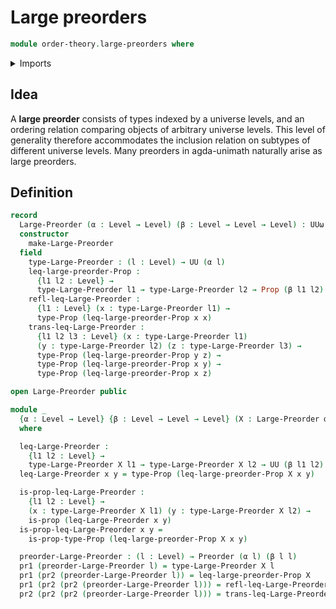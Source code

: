 # Large preorders

```agda
module order-theory.large-preorders where
```

<details><summary>Imports</summary>

```agda
open import foundation.dependent-pair-types
open import foundation.propositions
open import foundation.universe-levels

open import order-theory.preorders
```

</details>

## Idea

A **large preorder** consists of types indexed by a universe levels, and an
ordering relation comparing objects of arbitrary universe levels. This level of
generality therefore accommodates the inclusion relation on subtypes of
different universe levels. Many preorders in agda-unimath naturally arise as
large preorders.

## Definition

```agda
record
  Large-Preorder (α : Level → Level) (β : Level → Level → Level) : UUω where
  constructor
    make-Large-Preorder
  field
    type-Large-Preorder : (l : Level) → UU (α l)
    leq-large-preorder-Prop :
      {l1 l2 : Level} →
      type-Large-Preorder l1 → type-Large-Preorder l2 → Prop (β l1 l2)
    refl-leq-Large-Preorder :
      {l1 : Level} (x : type-Large-Preorder l1) →
      type-Prop (leq-large-preorder-Prop x x)
    trans-leq-Large-Preorder :
      {l1 l2 l3 : Level} (x : type-Large-Preorder l1)
      (y : type-Large-Preorder l2) (z : type-Large-Preorder l3) →
      type-Prop (leq-large-preorder-Prop y z) →
      type-Prop (leq-large-preorder-Prop x y) →
      type-Prop (leq-large-preorder-Prop x z)

open Large-Preorder public

module _
  {α : Level → Level} {β : Level → Level → Level} (X : Large-Preorder α β)
  where

  leq-Large-Preorder :
    {l1 l2 : Level} →
    type-Large-Preorder X l1 → type-Large-Preorder X l2 → UU (β l1 l2)
  leq-Large-Preorder x y = type-Prop (leq-large-preorder-Prop X x y)

  is-prop-leq-Large-Preorder :
    {l1 l2 : Level} →
    (x : type-Large-Preorder X l1) (y : type-Large-Preorder X l2) →
    is-prop (leq-Large-Preorder x y)
  is-prop-leq-Large-Preorder x y =
    is-prop-type-Prop (leq-large-preorder-Prop X x y)

  preorder-Large-Preorder : (l : Level) → Preorder (α l) (β l l)
  pr1 (preorder-Large-Preorder l) = type-Large-Preorder X l
  pr1 (pr2 (preorder-Large-Preorder l)) = leq-large-preorder-Prop X
  pr1 (pr2 (pr2 (preorder-Large-Preorder l))) = refl-leq-Large-Preorder X
  pr2 (pr2 (pr2 (preorder-Large-Preorder l))) = trans-leq-Large-Preorder X
```
